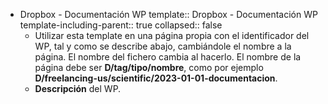 - Dropbox - Documentación WP
  template:: Dropbox - Documentación WP
  template-including-parent:: true
  collapsed:: false
  - Utilizar esta template en una página propia con el identificador del WP, tal y como se describe abajo, cambiándole el nombre a la página. El nombre del fichero cambia al hacerlo. El nombre de la página debe ser **D/tag/tipo/nombre**, como por ejemplo **D/freelancing-us/scientific/2023-01-01-documentacion**.
  - **Descripción** del WP.
